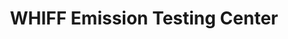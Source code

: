 ---
title: "WHIFF Emission Testing Center"
url: /general-trias/whiff-emission-testing-center/
shop: car repair
---